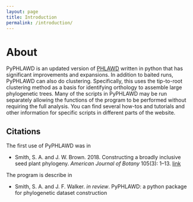 ```yaml
---
layout: page
title: Introduction
permalink: /introduction/
---
```


# About

PyPHLAWD is an updated version of [PHLAWD](https://github.com/blackrim/phlawd) written in python that has significant improvements and expansions. In addition to baited runs, PyPHLAWD can also do clustering. Specifically, this uses the tip-to-root clustering method as a basis for identifying orthology to assemble large phylogenetic trees. Many of the scripts in PyPHLAWD may be run separately allowing the functions of the program to be performed without requiring the full analysis. You can find several how-tos and tutorials and other information for specific scripts in different parts of the website.

## Citations

The first use of PyPHLAWD was in 
- Smith, S. A. and J. W. Brown. 2018. Constructing a broadly inclusive seed plant phylogeny. _American Journal of Botany_ 105(3): 1–13. [link](https://onlinelibrary.wiley.com/doi/abs/10.1002/ajb2.1019)

The program is describe in 
- Smith, S. A. and J. F. Walker. _in review_. PyPHLAWD: a python package for phylogenetic dataset construction